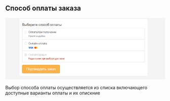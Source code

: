 ## Способ оплаты заказа

![Обычное состояние](../../__source/cart___payment.png)

Выбор способа оплаты осуществляется из списка включающего доступные варианты оплаты и их опискние

